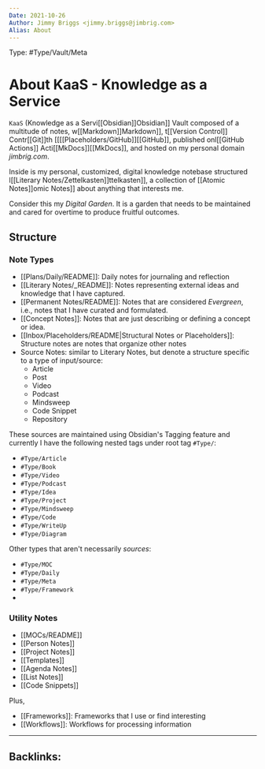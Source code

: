 ```yaml
---
Date: 2021-10-26
Author: Jimmy Briggs <jimmy.briggs@jimbrig.com>
Alias: About
---
```


Type: #Type/Vault/Meta

# About KaaS - Knowledge as a Service

`KaaS` (Knowledge as a Servi[[Obsidian]]Obsidian]] Vault composed of a multitude of notes, w[[Markdown]]Markdown]], t[[Version Control]] Contr[[Git]]th [[[[Placeholders/GitHub]][[GitHub]], published onl[[GitHub Actions]] Acti[[MkDocs]][[MkDocs]], and hosted on my personal domain *jimbrig.com*.

Inside is my personal, customized, digital knowledge notebase structured l[[Literary Notes/Zettelkasten]]ttelkasten]], a collection of [[Atomic Notes]]omic Notes]] about anything that interests me.

Consider this my *Digital Garden*. It is a garden that needs to be maintained and cared for overtime to produce fruitful outcomes.

## Structure

### Note Types

- [[Plans/Daily/README]]: Daily notes for journaling and reflection
- [[Literary Notes/_README]]: Notes representing external ideas and knowledge that I have captured.
- [[Permanent Notes/README]]: Notes that are considered *Evergreen*, i.e., notes that I have curated and formulated.
- [[Concept Notes]]: Notes that are just describing or defining a concept or idea.
- [[Inbox/Placeholders/README|Structural Notes or Placeholders]]: Structure notes are notes that organize other notes
- Source Notes: similar to Literary Notes, but denote a structure specific to a type of input/source:
	- Article
	- Post
	- Video
	- Podcast
	- Mindsweep
	- Code Snippet
	- Repository

These sources are maintained using Obsidian's Tagging feature and currently I have the following nested tags under root tag `#Type/`:
- `#Type/Article`
- `#Type/Book`
- `#Type/Video`
- `#Type/Podcast`
- `#Type/Idea`
- `#Type/Project`
- `#Type/Mindsweep`
- `#Type/Code`
- `#Type/WriteUp`
- `#Type/Diagram`

Other types that aren't necessarily *sources*:

- `#Type/MOC`
- `#Type/Daily`
- `#Type/Meta`
- `#Type/Framework`
- 
### Utility Notes

- [[MOCs/README]]
- [[Person Notes]]
- [[Project Notes]]
- [[Templates]]
- [[Agenda Notes]]
- [[List Notes]]
- [[Code Snippets]]

Plus,

- [[Frameworks]]: Frameworks that I use or find interesting
- [[Workflows]]: Workflows for processing information




***

Backlinks:
-	
